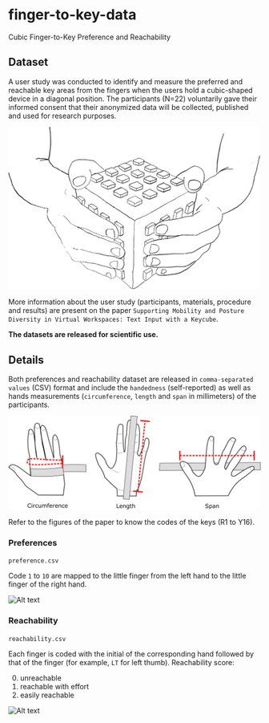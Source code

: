 # finger-to-key-data
Cubic Finger-to-Key Preference and Reachability

## Dataset
A user study was conducted to identify and measure the preferred and reachable key areas from the fingers when the users hold a cubic-shaped device in a diagonal position. The participants (N=22) voluntarily gave their informed consent that their anonymized data will be collected, published and used for research purposes.

![Alt text](img/position_diagonal.jpg?raw=true "Hand measurement process")

More information about the user study (participants, materials, procedure and results) are present on the paper `Supporting Mobility and Posture Diversity in Virtual Workspaces: Text Input with a Keycube`.

**The datasets are released for scientific use.**

## Details
Both preferences and reachability dataset are released in `comma-separated values` (CSV) format and include the `handedness` (self-reported) as well as hands measurements (`circumference`, `length` and `span` in millimeters) of the participants.

![Alt text](img/hand_measurement.png?raw=true "Hand measurement process")

Refer to the figures of the paper to know the codes of the keys (R1 to Y16).

### Preferences
```preference.csv```

Code `1` to `10` are mapped to the little finger from the left hand to the little finger of the right hand.

![Alt text](img/finger_preference_code.png?raw=true "Finger preference code")

### Reachability
```reachability.csv```

Each finger is coded with the initial of the corresponding hand followed by that of the finger (for example, `LT` for left thumb).
Reachability score:

0. unreachable
1. reachable with effort
2. easily reachable

![Alt text](img/finger_reachability_code.png?raw=true "Finger reachability code")
